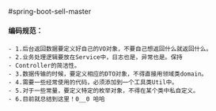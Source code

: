 #spring-boot-sell-master
#### 编码规范：
    - 1.后台返回数据要定义好自己的VO对象，不要自己想返回什么就返回什么。
    - 2.业务处理逻辑要放在Service中，日志也是，异常也是。保持
    - Controller的简洁性。
    - 3.数据传输的时候，要定义相应的DTO对象，不得直接用领域类domain。
    - 4.需要一些经常使用的代码，必须添加到一个工具类Util中。
    - 5.对于一些常量，要定义特定的枚举对象，不得在某个类中私自定义。
    - 6.目前就总结到这里！0__0 哈哈
